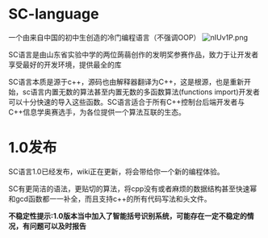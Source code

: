 # SC-language
一个由来自中国的初中生创造的冷门编程语言（不强调OOP）
![nIUv1P.png](https://s2.ax1x.com/2019/09/17/nIUv1P.png)

SC语言是由山东省实验中学的两位蒟蒻创作的发明奖参赛作品，致力于让开发者享受最好的开发环境，提供最全的库

SC语言本质是源于c++，源码也由解释器翻译为C++，这是根源，也是重新开始，sc语言内置无数的算法甚至内置无数的多函数算法(functions import)开发者可以十分快速的导入这些函数。SC语言适合于所有C++控制台后端开发者与C++信息学奥赛选手，为各位提供一个算法互联的生态。

# 1.0发布
SC语言1.0已经发布，wiki正在更新，将会带给你一个新的编程体验。

SC有更简洁的语法，更贴切的算法，将cpp没有或者麻烦的数据结构甚至快速幂和gcd函数都一一补全，而且支持c++的所有代码写法和头文件。

**不稳定性提示:1.0版本当中加入了智能括号识别系统，可能存在一定不稳定的情况，有问题可以及时报告**
